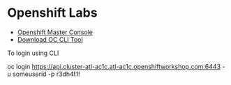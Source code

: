 # Openshift Labs

- [Openshift Master Console](http://console-openshift-console.apps.cluster-atl-ac1c.atl-ac1c.openshiftworkshop.com)
- [Download OC CLI Tool](https://mirror.openshift.com/pub/openshift-v4/clients/ocp/4.1.4)

To login using CLI

oc login https://api.cluster-atl-ac1c.atl-ac1c.openshiftworkshop.com:6443 -u someuserid -p r3dh4t1!
 
